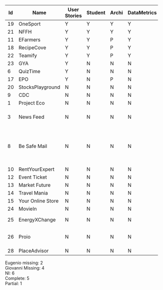 | Id | Name | User Stories | Student | Archi | DataMetrics | Graph | Editor | Problemi | Inusabile |
|----|------|--------------|---------|-------|-------------|-------|--------|----------|-----------|
| 19 | OneSport | Y | Y | Y | Y | Y | E |  |  |
| 21 | NFFH | Y | Y | Y | Y | Y | G |  |  |
| 11 | EFarmers | Y | Y | P | Y | Y | E |  |  |
| 18 | RecipeCove | Y | Y | P | Y | Y | E |  |  |
| 22 | Teamify | Y | Y | P | Y | Y | E |  |  |
| 23 | GYA | Y | N | N | N | N | G |  |  |
| 6 | QuizTime | Y | N | N | N | N | E |  | NI |
| 17 | EPO | Y | N | P | N | N | G |  |  |
| 20 | StocksPlayground | N | N | N | N | N | G |  |  |
| 9 | CDC | N | N | N | N | N | G |  |  |
| 1 | Project Eco | N | N | N | N | N |  |  | NI |
| 3 | News Feed | N | N | N | N | N |  | User Stories inusabili | X |
| 8 | Be Safe Mail | N | N | N | N | N |  | DDS, User Stories pessime, progetto inusabile | X |
| 10 | RentYourExpert | N | N | N | N | N | E |  |  |
| 12 | Event Ticket | N | N | N | N | N | G |  |  |
| 13 | Market Future | N | N | N | N | N |  |  | NI |
| 14 | Travel Mania | N | N | N | N | N | E |  |  |
| 15 | Your Online Store | N | N | N | N | N |  |  | NI |
| 24 | MovieIn | N | N | N | N | N |  |  | NI |
| 25 | EnergyXChange | N | N | N | N | N |  | Troppo basico | X | 
| 26 | Proio | N | N | N | N | N |  | Pessime User stories | X |
| 28 | PlaceAdvisor | N | N | N | N | N |  | NI |

Eugenio missing: 2  
Giovanni Missing: 4  
NI: 6  
Complete: 5  
Partial: 1  

